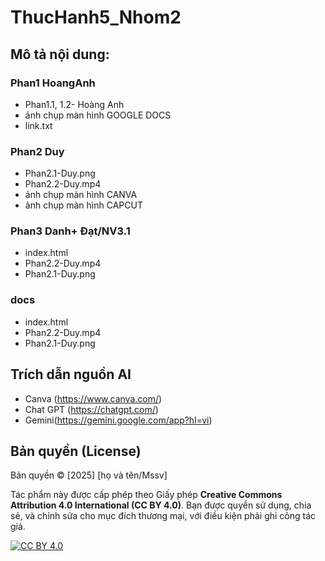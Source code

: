 # ThucHanh5_Nhom2
## Mô tả nội dung:
### Phan1 HoangAnh
 - Phan1.1, 1.2- Hoàng Anh
 -  ảnh chụp màn hình GOOGLE DOCS
 -  link.txt 
### Phan2 Duy 
 - Phan2.1-Duy.png
 - Phan2.2-Duy.mp4
 - ảnh chụp màn hình CANVA
 - ảnh chụp màn hình CAPCUT
### Phan3 Danh+ Đạt/NV3.1
 - index.html
 - Phan2.2-Duy.mp4
 - Phan2.1-Duy.png
### docs
-  index.html
-  Phan2.2-Duy.mp4
-  Phan2.1-Duy.png
## Trích dẫn nguồn AI
- Canva (https://www.canva.com/)
- Chat GPT (https://chatgpt.com/)
- Gemini(https://gemini.google.com/app?hl=vi)
## Bản quyền (License)

Bản quyền © [2025] [họ và tên/Mssv]

Tác phẩm này được cấp phép theo Giấy phép **Creative Commons Attribution 4.0 International (CC BY 4.0)**.
Bạn được quyền sử dụng, chia sẻ, và chỉnh sửa cho mục đích thương mại, với điều kiện phải ghi công tác giả.

[![CC BY 4.0][cc-by-shield]][cc-by]

[cc-by-shield]: https://img.shields.io/badge/License-CC%20BY%204.0-lightgrey.svg
[cc-by]: http://creativecommons.org/licenses/by/4.0/
